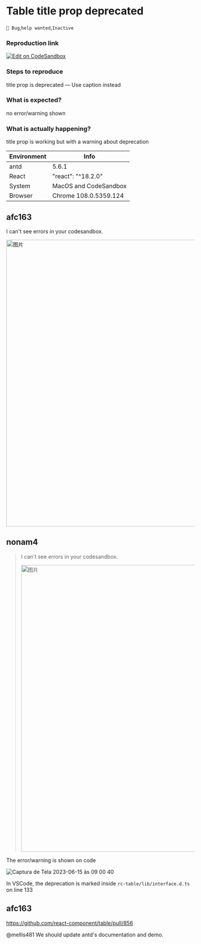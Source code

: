 # Table title prop deprecated

`🐛 Bug`,`help wanted`,`Inactive`

### Reproduction link

[![Edit on CodeSandbox](https://codesandbox.io/static/img/play-codesandbox.svg)](https://codesandbox.io/s/stykts?file=/demo.tsx)

### Steps to reproduce

title prop is deprecated — Use caption instead

### What is expected?

no error/warning shown

### What is actually happening?

title prop is working but with a warning about deprecation

| Environment | Info                  |
| ----------- | --------------------- |
| antd        | 5.6.1                 |
| React       | "react": "^18.2.0"    |
| System      | MacOS and CodeSandbox |
| Browser     | Chrome 108.0.5359.124 |

<!-- generated by ant-design-issue-helper. DO NOT REMOVE -->

## afc163

I can't see errors in your codesandbox.

<img width="767" alt="图片" src="https://github.com/ant-design/ant-design/assets/507615/d894b853-d72c-456a-8270-00d38ae99d33">

## nonam4

> I can't see errors in your codesandbox.
>
> <img alt="图片" width="767" src="https://user-images.githubusercontent.com/507615/246101938-d894b853-d72c-456a-8270-00d38ae99d33.png">

The error/warning is shown on code

![Captura de Tela 2023-06-15 às 09 00 40](https://github.com/ant-design/ant-design/assets/60632638/1632ba87-c4f7-4790-a523-235abaad798d)

In VSCode, the deprecation is marked inside `rc-table/lib/interface.d.ts` on line 133

## afc163

https://github.com/react-component/table/pull/856

@mellis481 We should update antd's documentation and demo.
